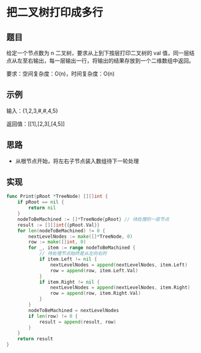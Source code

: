 # 把二叉树打印成多行

## 题目

给定一个节点数为 n 二叉树，要求从上到下按层打印二叉树的 val 值，同一层结点从左至右输出，每一层输出一行，将输出的结果存放到一个二维数组中返回。

要求：空间复杂度：O(n)，时间复杂度：O(n)

## 示例

输入：{1,2,3,#,#,4,5}

返回值：[[1],[2,3],[4,5]] 

## 思路

* 从根节点开始，将左右子节点装入数组待下一轮处理

## 实现

```go
func Print(pRoot *TreeNode) [][]int {
	if pRoot == nil {
		return nil
	}
	nodeToBeMachined := []*TreeNode{pRoot} // 待处理的一层节点
	result := [][]int{{pRoot.Val}}
	for len(nodeToBeMachined) != 0 {
		nextLevelNodes := make([]*TreeNode, 0)
		row := make([]int, 0)
		for _, item := range nodeToBeMachined {
			// 待处理节点始终是从左向右的
			if item.Left != nil {
				nextLevelNodes = append(nextLevelNodes, item.Left)
				row = append(row, item.Left.Val)
			}
			if item.Right != nil {
				nextLevelNodes = append(nextLevelNodes, item.Right)
				row = append(row, item.Right.Val)
			}
		}
		nodeToBeMachined = nextLevelNodes
		if len(row) != 0 {
			result = append(result, row)
		}
	}
	return result
}
```